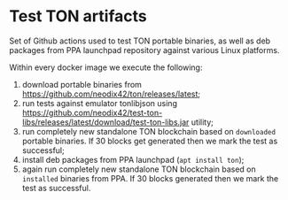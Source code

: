 # Test TON artifacts
Set of Github actions used to test TON portable binaries, as well as deb packages from PPA launchpad repository against various Linux platforms.

Within every docker image we execute the following:

1. download portable binaries from https://github.com/neodix42/ton/releases/latest;
2. run tests against emulator tonlibjson using https://github.com/neodix42/test-ton-libs/releases/latest/download/test-ton-libs.jar utility;
3. run completely new standalone TON blockchain based on `downloaded` portable binaries. If 30 blocks get generated then we mark the test as successful;
4. install deb packages from PPA launchpad (`apt install ton`);
3. again run completely new standalone TON blockchain based on `installed` binaries from PPA. If 30 blocks generated then we mark the test as successful.